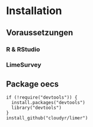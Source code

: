 # Installation

## Voraussetzungen

### R & RStudio

### LimeSurvey


## Package oecs

```
if (!require("devtools")) {
  install.packages("devtools")
  library("devtools")
}
install_github("cloudyr/limer")
```
